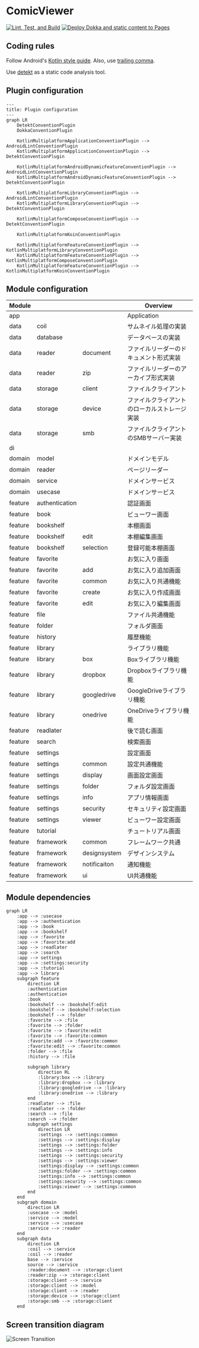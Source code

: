 # ComicViewer

[![Lint, Test, and Build](https://github.com/SorrowBlue/ComicViewer/actions/workflows/lint-test-build.yml/badge.svg?event=push)](https://github.com/SorrowBlue/ComicViewer/actions/workflows/lint-test-build.yml)
[![Deploy Dokka and static content to Pages](https://github.com/SorrowBlue/ComicViewer/actions/workflows/gh-pages.yml/badge.svg)](https://github.com/SorrowBlue/ComicViewer/actions/workflows/gh-pages.yml)

## Coding rules

Follow Android's [Kotlin style guide](https://developer.android.com/kotlin/style-guide).
Also, use [trailing comma](https://kotlinlang.org/docs/coding-conventions.html#trailing-commas).

Use [detekt](https://github.com/detekt/detekt) as a static code analysis tool.

## Plugin configuration

<link
  href="https://cdnjs.cloudflare.com/ajax/libs/font-awesome/6.5.1/css/all.min.css"
  rel="stylesheet"
/>

```mermaid
---
title: Plugin configuration
---
graph LR
    DetektConventionPlugin
    DokkaConventionPlugin

    KotlinMultiplatformApplicationConventionPlugin --> AndroidLintConventionPlugin
    KotlinMultiplatformApplicationConventionPlugin --> DetektConventionPlugin

    KotlinMultiplatformAndroidDynamicFeatureConventionPlugin --> AndroidLintConventionPlugin
    KotlinMultiplatformAndroidDynamicFeatureConventionPlugin --> DetektConventionPlugin

    KotlinMultiplatformLibraryConventionPlugin --> AndroidLintConventionPlugin
    KotlinMultiplatformLibraryConventionPlugin --> DetektConventionPlugin

    KotlinMultiplatformComposeConventionPlugin --> DetektConventionPlugin

    KotlinMultiplatformKoinConventionPlugin

    KotlinMultiplatformFeatureConventionPlugin --> KotlinMultiplatformLibraryConventionPlugin
    KotlinMultiplatformFeatureConventionPlugin --> KotlinMultiplatformComposeConventionPlugin
    KotlinMultiplatformFeatureConventionPlugin --> KotlinMultiplatformKoinConventionPlugin
```

## Module configuration

| Module  |                |              | Overview               |
|---------|----------------|--------------|------------------------|
| app     |                |              | Application            |
| data    | coil           |              | サムネイル処理の実装             |
| data    | database       |              | データベースの実装              |
| data    | reader         | document     | ファイルリーダーのドキュメント形式実装    |
| data    | reader         | zip          | ファイルリーダーのアーカイブ形式実装     |
| data    | storage        | client       | ファイルクライアント             |
| data    | storage        | device       | ファイルクライアントのローカルストレージ実装 |
| data    | storage        | smb          | ファイルクライアントのSMBサーバー実装   |
| di      |                |              |                        |
| domain  | model          |              | ドメインモデル                |
| domain  | reader         |              | ページリーダー                |
| domain  | service        |              | ドメインサービス               |
| domain  | usecase        |              | ドメインサービス               |
| feature | authentication |              | 認証画面                   |
| feature | book           |              | ビューワー画面                |
| feature | bookshelf      |              | 本棚画面                   |
| feature | bookshelf      | edit         | 本棚編集画面                 |
| feature | bookshelf      | selection    | 登録可能本棚画面               |
| feature | favorite       |              | お気に入り画面                |
| feature | favorite       | add          | お気に入り追加画面              |
| feature | favorite       | common       | お気に入り共通機能              |
| feature | favorite       | create       | お気に入り作成画面              |
| feature | favorite       | edit         | お気に入り編集画面              |
| feature | file           |              | ファイル共通機能               |
| feature | folder         |              | フォルダ画面                 |
| feature | history        |              | 履歴機能                   |
| feature | library        |              | ライブラリ機能                |
| feature | library        | box          | Boxライブラリ機能             |
| feature | library        | dropbox      | Dropboxライブラリ機能         |
| feature | library        | googledrive  | GoogleDriveライブラリ機能     |
| feature | library        | onedrive     | OneDriveライブラリ機能        |
| feature | readlater      |              | 後で読む画面                 |
| feature | search         |              | 検索画面                   |
| feature | settings       |              | 設定画面                   |
| feature | settings       | common       | 設定共通機能                 |
| feature | settings       | display      | 画面設定画面                 |
| feature | settings       | folder       | フォルダ設定画面               |
| feature | settings       | info         | アプリ情報画面                |
| feature | settings       | security     | セキュリティ設定画面             |
| feature | settings       | viewer       | ビューワー設定画面              |
| feature | tutorial       |              | チュートリアル画面              |
| feature | framework      | common       | フレームワーク共通              |
| feature | framework      | designsystem | デザインシステム               |
| feature | framework      | notificaiton | 通知機能                   |
| feature | framework      | ui           | UI共通機能                 |

## Module dependencies

```mermaid
graph LR
    :app --> :usecase
    :app --> :authentication
    :app --> :book
    :app --> :bookshelf
    :app --> :favorite
    :app --> :favorite:add
    :app --> :readlater
    :app --> :search
    :app --> settings
    :app --> :settings:security
    :app --> :tutorial
    :app --> library
    subgraph feature
        direction LR
        :authentication
        :authentication
        :book
        :bookshelf --> :bookshelf:edit
        :bookshelf --> :bookshelf:selection
        :bookshelf --> :folder
        :favorite --> :file
        :favorite --> :folder
        :favorite --> :favorite:edit
        :favorite --> :favorite:common
        :favorite:add --> :favorite:common
        :favorite:edit --> :favorite:common
        :folder --> :file
        :history --> :file

        subgraph library
            direction RL
            :library:box --> :library
            :library:dropbox --> :library
            :library:googledrive --> :library
            :library:onedrive --> :library
        end
        :readlater --> :file
        :readlater --> :folder
        :search --> :file
        :search --> :folder
        subgraph settings
            direction LR
            :settings --> :settings:common
            :settings --> :settings:display
            :settings --> :settings:folder
            :settings --> :settings:info
            :settings --> :settings:security
            :settings --> :settings:viewer
            :settings:display --> :settings:common
            :settings:folder --> :settings:common
            :settings:info --> :settings:common
            :settings:security --> :settings:common
            :settings:viewer --> :settings:common
        end
    end
    subgraph domain
        direction LR
        :usecase --> :model
        :service --> :model
        :service --> :usecase
        :service --> :reader
    end
    subgraph data
        direction LR
        :coil --> :service
        :coil --> :reader
        base --> :service
        source --> :service
        :reader:document --> :storage:client
        :reader:zip --> :storage:client
        :storage:client --> :service
        :storage:client --> :model
        :storage:client --> :reader
        :storage:device --> :storage:client
        :storage:smb --> :storage:client
    end
```

## Screen transition diagram

![Screen Transition](./docs/screen_transition.svg)
